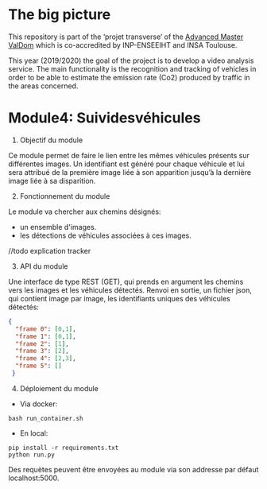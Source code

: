 # The big picture
This repository is part of the ‘projet transverse’ of the [Advanced Master ValDom](http://www.enseeiht.fr/fr/formation/masteres-specialises/valorisation-des-donnees-massives.html) which is co-accredited by INP-ENSEEIHT and INSA Toulouse.

This year (2019/2020) the goal of the project is to develop a video analysis service. The main functionality is the recognition and tracking of vehicles in order to be able to estimate the emission rate (Co2) produced by traffic in the areas concerned.

# Module4: Suividesvéhicules
1. Objectif du module

Ce module permet de faire le lien entre les mêmes véhicules présents sur différentes images. Un identifiant est généré pour chaque véhicule et lui sera attribué de la première image liée à son apparition jusqu’à la dernière image liée à sa disparition.

2. Fonctionnement du module

Le module va chercher aux chemins désignés:
* un ensemble d'images.
* les détections de véhicules associées à ces images.

//todo explication tracker

3. API du module

Une interface de type REST (GET), qui prends en argument les chemins vers les images et les véhicules détectés.
Renvoi en sortie, un fichier json, qui contient image par image, les identifiants uniques des véhicules détectés:
```json
{
  "frame 0": [0,1],
  "frame 1": [0,1],
  "frame 2": [1],
  "frame 3": [2],
  "frame 4": [2,3],
  "frame 5": []
 }
```


4. Déploiement du module

* Via docker:
```shell script
bash run_container.sh
```

* En local:
```shell script
pip install -r requirements.txt
python run.py
```

Des requètes peuvent être envoyées au module via son addresse par défaut localhost:5000.
